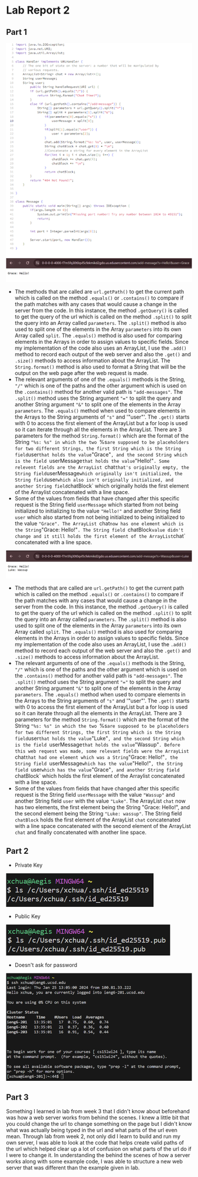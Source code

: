 # Lab Report 2
## Part 1
![Image](MessageCode.png)
![Image](ChatExample1.png)

- The methods that are called are `url.getPath()` to get the current path which is called on the method `.equals()` or `.contains()` to compare if the path matches with any cases that would cause a change in the server from the code. In this instance, the method `.getQuery()` is called to get the query of the url which is called on the method `.split()` to split the query into an Array called `parameters`. The `.split()` method is also used to split one of the elements in the Array `parameters` into its own Array called `split`. The `.equals()` method is also used for comparing elements in the Arrays in order to assign values to specific fields. Since my implementation of the code also uses an ArrayList, I use the `.add()` method to record each output of the web server and also the `.get()` and `.size()` methods to access information about the ArrayList. The `String.format()` method is also used to format a String that will be the output on the web page after the web request is made.
- The relevant arguments of one of the `.equals()` methods is the String, `"/"` which is one of the paths and the other argument which is used on the `.contains()` method for another valid path is `"add-messages"`. The `.split()` method uses the String argument `"="` to split the query and another String argument `"&"` to split one of the elements in the Array `parameters`. The `.equals()` method when used to compare elements in the Arrays to the String arguments of `"s"` and '"user"'. The `.get()` starts with 0 to access the first element of the ArrayList but a for loop is used so it can iterate through all the elements in the ArrayList. There are 3 parameters for the method `String.format()` which are the format of the String `"%s: %s" in which the two `%s` are supposed to be placeholders for two different Strings, the first String which is the String field `user` that holds the value `"Grace"`, and the second String which is the field `userMessage` that holds the value `"Hello!"`. Some relevent fields are the ArrayList `chat` that's originally empty, the String field `userMessage` which originally isn't initialized, the String field `user` which also isn't originally initialized, and another String field `chatBlock` which originally holds the first element of the Arraylist concatenated with a line space.
- Some of the values from fields that have changed after this specific request is the String field `userMessage` which started from not being initialized to initializing to the value `"Hello!"` and another String field `user` which also started from not being initialized to being initialized to the value `"Grace". The ArrayList `chat` now has one element which is the String `"Grace: Hello!"`. The String field `chatBlock` value didn't change and it still holds the first element of the ArrayList `chat` concatenated with a line space.

![Image](ChatExample2.png)

- The methods that are called are `url.getPath()` to get the current path which is called on the method `.equals()` or `.contains()` to compare if the path matches with any cases that would cause a change in the server from the code. In this instance, the method `.getQuery()` is called to get the query of the url which is called on the method `.split()` to split the query into an Array called `parameters`. The `.split()` method is also used to split one of the elements in the Array `parameters` into its own Array called `split`. The `.equals()` method is also used for comparing elements in the Arrays in order to assign values to specific fields. Since my implementation of the code also uses an ArrayList, I use the `.add()` method to record each output of the web server and also the `.get()` and `.size()` methods to access information about the ArrayList.
- The relevant arguments of one of the `.equals()` methods is the String, `"/"` which is one of the paths and the other argument which is used on the `.contains()` method for another valid path is `"add-messages"`. The `.split()` method uses the String argument `"="` to split the query and another String argument `"&"` to split one of the elements in the Array `parameters`. The `.equals()` method when used to compare elements in the Arrays to the String arguments of `"s"` and '"user"'. The `.get()` starts with 0 to access the first element of the ArrayList but a for loop is used so it can iterate through all the elements in the ArrayList. There are 3 parameters for the method `String.format()` which are the format of the String `"%s: %s" in which the two `%s` are supposed to be placeholders for two different Strings, the first String which is the String field `user` that holds the value `"Luke"`, and the second String which is the field `userMessage` that holds the value `"Wassup"`. Before this web request was made, some relevant fields were the ArrayList `chat` that had one element which was a String `"Grace: Hello!"`, the String field `userMessage` which has the value `"Hello!"`, the String field `user` which has the value `"Grace"`, and another String field `chatBlock` which holds the first element of the Arraylist concatenated with a line space.
- Some of the values from fields that have changed after this specific request is the String field `userMessage` with the value `"Wassup"` and another String field `user` with the value `"Luke"`. The ArrayList `chat` now has two elements, the first element being the String "Grace: Hello!", and the second element being the String `"Luke: wassup"`. The String field `chatBlock` holds the first element of the ArrayList `chat` concatenated with a line space concatenated with the second element of the ArrayList `chat` and finally concatenated with another line space.



## Part 2

- Private Key
  
![Image](PrivateKeyPath.png)

- Public Key

![Image](PublicKeyPath.png)

- Doesn't ask for password

![Image](NoPassword.png)


## Part 3

Something I learned in lab from week 3 that I didn't know about beforehand was how a web server works from behind the scenes. I knew a little bit that you could change the url to change something on the page but I didn't know what was actually being typed in the url and what parts of the url even mean. Through lab from week 2, not only did I learn to build and run my own server, I was able to look at the code that helps create valid paths of the url which helped clear up a lot of confusion on what parts of the url do if I were to change it. In understanding the behind the scenes of how a server works along with some example code, I was able to structure a new web server that was different than the example given in lab.

